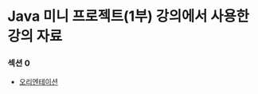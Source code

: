 # Java 미니 프로젝트(1부) 강의에서 사용한 강의 자료


### 섹션 0
* [오리엔테이션](https://github.com/ITVillage-Kevin/mini-project-01-resources/blob/5264439a539c654c1eee21065451c13dca6457c7/section0/%EC%84%B9%EC%85%980_%EC%98%A4%EB%A6%AC%EC%97%94%ED%85%8C%EC%9D%B4%EC%85%98.pptx)

